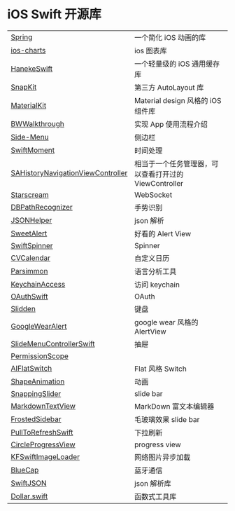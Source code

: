 iOS Swift 开源库
================

|         |        |
| ------------- |-------------|
| [Spring](https://github.com/MengTo/Spring)| 一个简化 iOS 动画的库 |
| [ios-charts](https://github.com/danielgindi/ios-charts)|ios 图表库|
|[HanekeSwift](https://github.com/Haneke/HanekeSwift)|一个轻量级的 iOS 通用缓存库 |
|[SnapKit](https://github.com/SnapKit/SnapKit)|第三方 AutoLayout 库|
|[MaterialKit](https://github.com/nghialv/MaterialKit)|Material design 风格的 iOS 组件库|
|[BWWalkthrough](https://github.com/ariok/BWWalkthrough)|实现 App 使用流程介绍|
|[Side-Menu](https://github.com/Yalantis/Side-Menu.iOS)|侧边栏|
|[SwiftMoment](https://github.com/akosma/SwiftMoment)|时间处理|
|[SAHistoryNavigationViewController](https://github.com/szk-atmosphere/SAHistoryNavigationViewController)|相当于一个任务管理器，可以查看打开过的 ViewController|
|[Starscream](https://github.com/daltoniam/Starscream)|WebSocket|
|[DBPathRecognizer](https://github.com/didierbrun/DBPathRecognizer)|手势识别|
|[JSONHelper](https://github.com/isair/JSONHelper)|json 解析|
|[SweetAlert](https://github.com/codestergit/SweetAlert-iOS)|好看的 Alert View|
|[SwiftSpinner](https://github.com/icanzilb/SwiftSpinner)|Spinner|
|[CVCalendar](https://github.com/Mozharovsky/CVCalendar)|自定义日历|
|[Parsimmon](https://github.com/ayanonagon/Parsimmon)|语言分析工具|
|[KeychainAccess](https://github.com/kishikawakatsumi/KeychainAccess)|访问 keychain|
|[OAuthSwift](https://github.com/dongri/OAuthSwift)|OAuth|
|[Slidden](https://github.com/Brimizer/Slidden)|键盘|
|[GoogleWearAlert](https://github.com/AshRobinson/GoogleWearAlert)|google wear 风格的 AlertView|
|[SlideMenuControllerSwift](https://github.com/dekatotoro/SlideMenuControllerSwift)|抽屉|
|[PermissionScope](https://github.com/nickoneill/PermissionScope)||
|[AIFlatSwitch](https://github.com/cocoatoucher/AIFlatSwitch)|Flat 风格 Switch|
|[ShapeAnimation](https://github.com/rhcad/ShapeAnimation-Swift)|动画|
|[SnappingSlider](https://github.com/rehatkathuria/SnappingSlider)|slide bar|
|[MarkdownTextView](https://github.com/indragiek/MarkdownTextView)|MarkDown 富文本编辑器|
|[FrostedSidebar](https://github.com/edekhayser/FrostedSidebar)|毛玻璃效果 slide bar|
|[PullToRefreshSwift](https://github.com/dekatotoro/PullToRefreshSwift)|下拉刷新|
|[CircleProgressView](https://github.com/CardinalNow/iOS-CircleProgressView)|progress view|
|[KFSwiftImageLoader](https://github.com/kiavashfaisali/KFSwiftImageLoader)|网络图片异步加载|
|[BlueCap](https://github.com/troystribling/BlueCap)|蓝牙通信|
|[SwiftJSON](https://github.com/SwiftyJSON/SwiftyJSON)|json 解析库|
|[Dollar.swift](https://github.com/ankurp/Dollar.swift)|函数式工具库|
